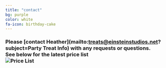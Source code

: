 ```yaml
---
title: "contact"
bg: purple
color: white
fa-icon: birthday-cake
---
```


### Please [contact Heather](mailto:treats@einsteinstudios.net?subject=Party Treat Info) with any requests or questions.<br />See below for the latest price list<br /><img src="//images.weserv.nl/?url=treats.einsteinstudios.net/img/gallery/Cookie Tray.jpg&w=350&h=350&output=jpg&q=50&t=square" alt="Price List" />
